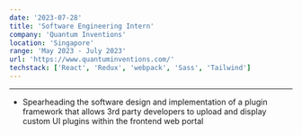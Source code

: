 ```yaml
---
date: '2023-07-28'
title: 'Software Engineering Intern'
company: 'Quantum Inventions'
location: 'Singapore'
range: 'May 2023 - July 2023'
url: 'https://www.quantuminventions.com/'
techstack: ['React', 'Redux', 'webpack', 'Sass', 'Tailwind']
---
```


---

- Spearheading the software design and implementation of a plugin framework that allows 3rd party developers to upload and display custom UI plugins within the frontend web portal
